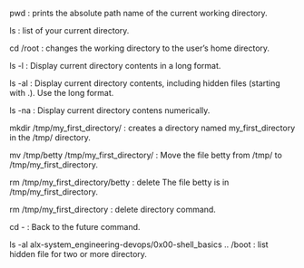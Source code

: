 pwd : prints the absolute path name of the current working directory.

ls : list of your current directory.

cd /root : changes the working directory to the user’s home directory.

ls -l : Display current directory contents in a long format.

ls -al : Display current directory contents, including hidden files (starting with .). Use the long format.

ls -na : Display current directory contens numerically.

mkdir  /tmp/my_first_directory/ : creates a directory named my_first_directory in the /tmp/ directory.

mv /tmp/betty /tmp/my_first_directory/ : Move the file betty from /tmp/ to /tmp/my_first_directory. 

rm /tmp/my_first_directory/betty : delete The file betty is in /tmp/my_first_directory.

rm /tmp/my_first_directory : delete directory command.

cd - : Back to the future command.

ls -al alx-system_engineering-devops/0x00-shell_basics  .. /boot : list hidden file for two or more directory.

